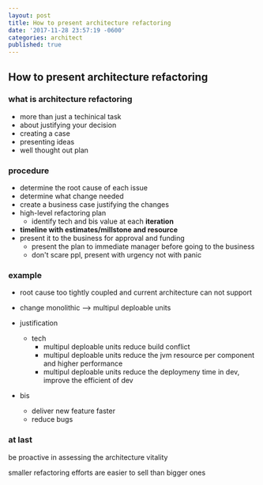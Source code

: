 ```yaml
---
layout: post
title: How to present architecture refactoring
date: '2017-11-28 23:57:19 -0600'
categories: architect
published: true
---
```

## How to present architecture refactoring

### what is architecture refactoring

 - more than just a techinical task
 - about justifying your decision
 - creating a case
 - presenting ideas
 - well thought out plan

### procedure
 - determine the root cause of each issue
 - determine what change needed
 - create a business case justifying the changes
 - high-level refactoring plan
 	- identify tech and bis value at each **iteration**
 - **timeline with estimates/millstone and resource**
 - present it to the business for approval and funding
 	- present the plan to immediate manager before going to the business
 	- don't scare ppl, present with urgency not with panic



### example
 - root cause
 too tightly coupled and current architecture can not support
 - change
 monolithic --> multipul deploable units
 - justification
 	- tech
    	- multipul deploable units reduce build conflict
        - multipul deploable units reduce the jvm resource per component and higher performance
        - multipul deploable units reduce the deploymeny time in dev, improve the efficient of dev



  - bis
  	- deliver new feature faster
  	- reduce bugs




### at last
be proactive in assessing the architecture vitality

smaller refactoring efforts are easier to sell than bigger ones
